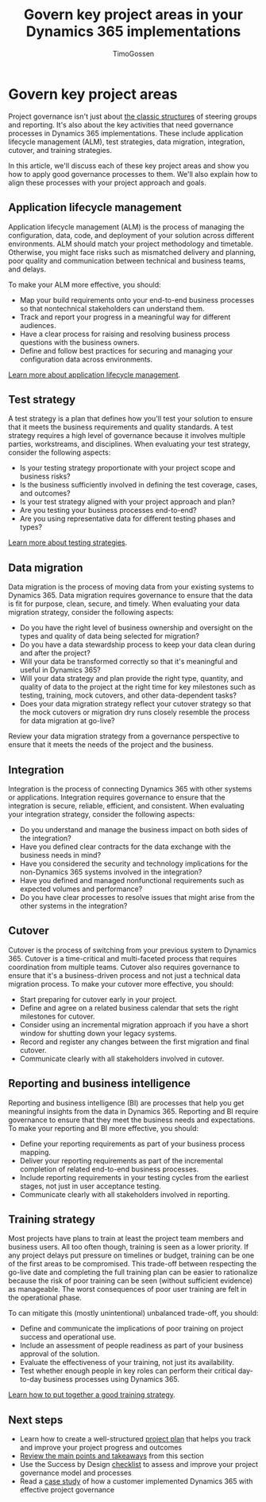 ﻿---
title: Govern key project areas in your Dynamics 365 implementations
description: Learn how to apply good governance processes to key project areas of Dynamics 365 implementations, such as application lifecycle management and training strategies.
author: TimoGossen
ms.author: timogoss
ms.date: 01/23/2024
ms.topic: conceptual
ms.custom:
  - ai-seo-date: 01/23/2024
  - ai-gen-docs-bap
  - ai-gen-title
  - ai-gen-desc
content_well_notification: AI-contribution
---

# Govern key project areas

Project governance isn't just about [the classic structures](project-governance-classic-structures.md) of steering groups and reporting. It's also about the key activities that need governance processes in Dynamics 365 implementations. These include application lifecycle management (ALM), test strategies, data migration, integration, cutover, and training strategies.

In this article, we'll discuss each of these key project areas and show you how to apply good governance processes to them. We'll also explain how to align these processes with your project approach and goals.

## Application lifecycle management

Application lifecycle management (ALM) is the process of managing the configuration, data, code, and deployment of your solution across different environments. ALM should match your project methodology and timetable. Otherwise, you might face risks such as mismatched delivery and planning, poor quality and communication between technical and business teams, and delays.

To make your ALM more effective, you should:

- Map your build requirements onto your end-to-end business processes so that nontechnical stakeholders can understand them.
- Track and report your progress in a meaningful way for different audiences.
- Have a clear process for raising and resolving business process questions with the business owners.
- Define and follow best practices for securing and managing your configuration data across environments.

[Learn more about application lifecycle management](application-lifecycle-management.md).

## Test strategy

A test strategy is a plan that defines how you'll test your solution to ensure that it meets the business requirements and quality standards. A test strategy requires a high level of governance because it involves multiple parties, workstreams,
and disciplines. When evaluating your test strategy, consider the following aspects:

- Is your testing strategy proportionate with your project scope and business risks?
- Is the business sufficiently involved in defining the test coverage, cases, and outcomes?
- Is your test strategy aligned with your project approach and plan?
- Are you testing your business processes end-to-end?
- Are you using representative data for different testing phases and types?

[Learn more about testing strategies](testing-strategy.md).

## Data migration

Data migration is the process of moving data from your existing systems to Dynamics 365. Data migration requires governance to ensure that the data is fit for purpose, clean, secure, and timely. When evaluating your data migration strategy, consider the following aspects:

- Do you have the right level of business ownership and oversight on the types and quality of data being selected for migration?
- Do you have a data stewardship process to keep your data clean during and after the project?
- Will your data be transformed correctly so that it's meaningful and useful in Dynamics 365?
- Will your data strategy and plan provide the right type, quantity, and quality of data to the project at the right time for key milestones such as testing, training, mock cutovers, and other data-dependent tasks?
- Does your data migration strategy reflect your cutover strategy so that the mock cutovers or migration dry runs closely resemble the process for data migration at go-live?

Review your data migration strategy from a governance perspective to ensure that it meets the needs of the project and the business.

## Integration

Integration is the process of connecting Dynamics 365 with other systems or applications. Integration requires governance to ensure that the integration is secure, reliable, efficient, and consistent. When evaluating your integration strategy, consider the following aspects:

- Do you understand and manage the business impact on both sides of the integration?
- Have you defined clear contracts for the data exchange with the business needs in mind?
- Have you considered the security and technology implications for the non-Dynamics 365 systems involved in the integration?
- Have you defined and managed nonfunctional requirements such as expected volumes and performance?
- Do you have clear processes to resolve issues that might arise from the other systems in the integration?

## Cutover

Cutover is the process of switching from your previous system to Dynamics 365. Cutover is a time-critical and multi-faceted process that requires coordination from multiple teams. Cutover also requires governance to ensure that it's a business-driven process and not just a technical data migration process. To make your cutover more effective, you should:

- Start preparing for cutover early in your project.
- Define and agree on a related business calendar that sets the right milestones for cutover.
- Consider using an incremental migration approach if you have a short window for shutting down your legacy systems.
- Record and register any changes between the first migration and final cutover.
- Communicate clearly with all stakeholders involved in cutover.

## Reporting and business intelligence

Reporting and business intelligence (BI) are processes that help you get meaningful insights from the data in Dynamics 365. Reporting and BI require governance to ensure that they meet the business needs and expectations. To make your reporting and BI more effective, you should:

- Define your reporting requirements as part of your business process mapping.
- Deliver your reporting requirements as part of the incremental completion of related end-to-end business processes.
- Include reporting requirements in your testing cycles from the earliest stages, not just in user acceptance testing.
- Communicate clearly with all stakeholders involved in reporting.

## Training strategy

Most projects have plans to train at least the project team members and business users. All too often though, training is seen as a lower priority. If any project delays put pressure on timelines or budget, training can be one of the first areas to be compromised. This trade-off between respecting the go-live date and completing the full training plan can be easier to rationalize because the risk of poor training can be seen (without sufficient evidence) as manageable. The worst consequences of poor user training are felt in the operational phase.

To can mitigate this (mostly unintentional) unbalanced trade-off, you should:

- Define and communicate the implications of poor training on project success and operational use.
- Include an assessment of people readiness as part of your business approval of the solution.
- Evaluate the effectiveness of your training, not just its availability.
- Test whether enough people in key roles can perform their critical day-to-day business processes using Dynamics 365.

[Learn how to put together a good training strategy](training-strategy.md).

## Next steps

- Learn how to create a well-structured [project plan](project-governance-project-plan.md) that helps you track and improve your project progress and outcomes
- [Review the main points and takeaways](project-governance-conclusion.md) from this section
- Use the Success by Design [checklist](project-governance-checklist.md) to assess and improve your project governance model
and processes
- Read a [case study](project-governance-case-study.md) of how a customer implemented Dynamics 365 with effective project governance
